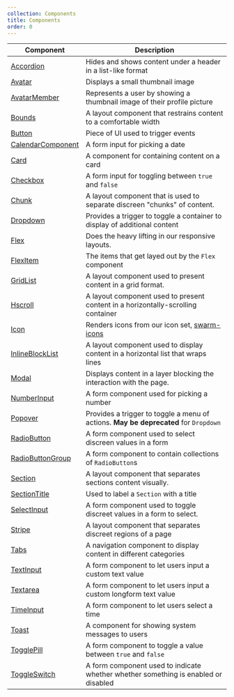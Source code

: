 ```yaml
---
collection: Components
title: Components
order: 0
---
```


| Component                                 | Description                                                                           |
| ----------------------------------------- | ------------------------------------------------------------------------------------- |
| [Accordion](http://bit.ly/2xbK6HJ)        | Hides and shows content under a header in a list-like format                          |
| [Avatar](http://bit.ly/2w9Ua7p)           | Displays a small thumbnail image                                                      |
| [AvatarMember](http://bit.ly/2fS1Y72)     | Represents a user by showing a thumbnail image of their profile picture               |
| [Bounds](http://bit.ly/2uYUMZK)           | A layout component that restrains content to a comfortable width                      |
| [Button](http://bit.ly/2w9LePi)           | Piece of UI used to trigger events                                                    |
| [CalendarComponent](http://bit.ly/2CF3z6v) | A form input for picking a date                                        |
| [Card](http://bit.ly/2oQMTqw)             | A component for containing content on a card                                         |
| [Checkbox](http://bit.ly/2uYPrS3)         | A form input for toggling between `true` and `false`                                  |
| [Chunk](http://bit.ly/2v8I9dV)            | A layout component that is used to separate discreen "chunks" of content.             |
| [Dropdown](http://bit.ly/2w9NaaH)         | Provides a trigger to toggle a container to display of additional content             |
| [Flex](http://bit.ly/2uZbpV6)             | Does the heavy lifting in our responsive layouts.                                     |
| [FlexItem](http://bit.ly/2wpnOp2)         | The items that get layed out by the `Flex` component                                  |
| [GridList](http://bit.ly/2uZsePy)         | A layout component used to present content in a grid format.                          |
| [Hscroll](http://bit.ly/2ifh47N)          | A layout component used to present content in a horizontally-scrolling container      |
| [Icon](http://bit.ly/2v8MQEC)             | Renders icons from our icon set, [swarm-icons](https://github.com/meetup/swarm-icons) |
| [InlineBlockList](http://bit.ly/2vQEK5l)  | A layout component used to display content in a horizontal list that wraps lines      |
| [Modal](http://bit.ly/2fRzzyg)            | Displays content in a layer blocking the interaction with the page.                   |
| [NumberInput](http://bit.ly/2ie76U4)      | A form component used for picking a number                                            |
| [Popover](http://bit.ly/2whNPqP)          | Provides a trigger to toggle a menu of actions. **May be deprecated** for `Dropdown`  |
| [RadioButton](http://bit.ly/2vPY4zL)      | A form component used to select discreen values in a form                             |
| [RadioButtonGroup](http://bit.ly/2vLtLMg) | A form component to contain collections of `RadioButton`s                             |
| [Section](http://bit.ly/2v9vmrA)          | A layout component that separates sections content visually.                          |
| [SectionTitle](http://bit.ly/2w9YlQD)     | Used to label a `Section` with a title                                                |
| [SelectInput](http://bit.ly/2vQ93JC)      | A form component used to toggle discreet values in a form to select.                  |
| [Stripe](http://bit.ly/2vQsyld)           | A layout component that separates discreet regions of a page                          |
| [Tabs](http://bit.ly/2whTzAR)             | A navigation component to display content in different categories                     |
| [TextInput](http://bit.ly/2fSJqDN)        | A form component to let users input a custom text value                               |
| [Textarea](http://bit.ly/2wYuOqC)         | A form component to let users input a custom longform text value                      |
| [TimeInput](http://bit.ly/2uPTEeQ)        | A form component to let users select a time                                           |
| [Toast](http://bit.ly/2D7Xj8v)            | A component for showing system messages to users                                       |
| [TogglePill](http://bit.ly/2id1sS1)       | A form component to toggle a value between `true` and `false`                         |
| [ToggleSwitch](http://bit.ly/2CHalJ3)     | A form component used to indicate whether whether something is enabled or disabled |
